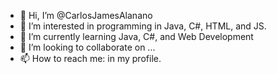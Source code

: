 - 👋 Hi, I’m @CarlosJamesAlanano
- 👀 I’m interested in programming in Java, C#, HTML, and JS.
- 🌱 I’m currently learning Java, C#, and Web Development
- 💞️ I’m looking to collaborate on ...
- 📫 How to reach me: in my profile.

<!---
CarlosJamesAlanano/CarlosJamesAlanano is a ✨ special ✨ repository because its `README.md` (this file) appears on your GitHub profile.
You can click the Preview link to take a look at your changes.
--->

